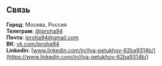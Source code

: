 ## Связь

**Город**: Москва, Россия  
**Телеграм**: [@iproha94](https://t.me/iproha94)  
**Почта**: [iproha94@gmail.com](mailto:iproha94@gmail.com)  
**ВК**: [vk.com/iproha94](https://vk.com/iproha94)  
**Linkedin**: [www.linkedin.com/in/ilya-petukhov-62ba9314b/](https://www.linkedin.com/in/ilya-petukhov-62ba9314b/)  
